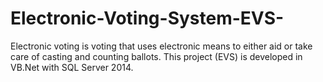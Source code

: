 # Electronic-Voting-System-EVS-
Electronic voting is voting that uses electronic means to either aid or take care of casting and counting ballots. This project (EVS) is developed in VB.Net with SQL Server 2014.
